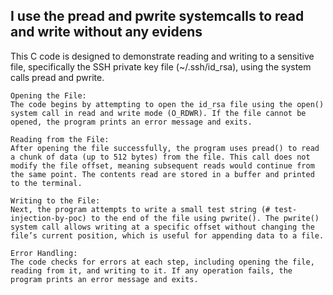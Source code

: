 ## I use the pread and pwrite systemcalls to read and write without any evidens


This C code is designed to demonstrate reading and writing to a sensitive file, specifically the SSH private key file (~/.ssh/id_rsa), using the system calls pread and pwrite.

    Opening the File:
    The code begins by attempting to open the id_rsa file using the open() system call in read and write mode (O_RDWR). If the file cannot be opened, the program prints an error message and exits.

    Reading from the File:
    After opening the file successfully, the program uses pread() to read a chunk of data (up to 512 bytes) from the file. This call does not modify the file offset, meaning subsequent reads would continue from the same point. The contents read are stored in a buffer and printed to the terminal.

    Writing to the File:
    Next, the program attempts to write a small test string (# test-injection-by-poc) to the end of the file using pwrite(). The pwrite() system call allows writing at a specific offset without changing the file’s current position, which is useful for appending data to a file.

    Error Handling:
    The code checks for errors at each step, including opening the file, reading from it, and writing to it. If any operation fails, the program prints an error message and exits.
